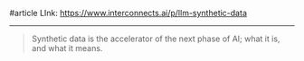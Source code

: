 #article 
LInk: https://www.interconnects.ai/p/llm-synthetic-data

----

> Synthetic data is the accelerator of the next phase of AI; what it is, and what it means.
